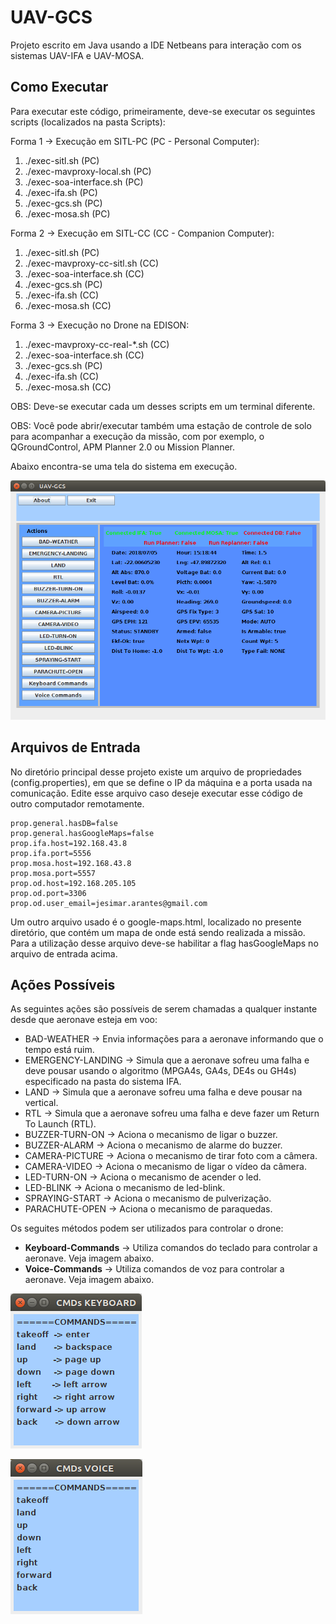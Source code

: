 # UAV-GCS

Projeto escrito em Java usando a IDE Netbeans para interação com os sistemas UAV-IFA e UAV-MOSA.

## Como Executar

Para executar este código, primeiramente, deve-se executar os seguintes scripts (localizados na pasta Scripts):

Forma 1 -> Execução em SITL-PC (PC - Personal Computer):

1. ./exec-sitl.sh                  (PC)
2. ./exec-mavproxy-local.sh        (PC)
3. ./exec-soa-interface.sh         (PC)
4. ./exec-ifa.sh                   (PC)
5. ./exec-gcs.sh                   (PC)
6. ./exec-mosa.sh                  (PC)

Forma 2 -> Execução em SITL-CC (CC - Companion Computer):

1. ./exec-sitl.sh                  (PC)
2. ./exec-mavproxy-cc-sitl.sh      (CC)
3. ./exec-soa-interface.sh         (CC)
4. ./exec-gcs.sh                   (PC)
5. ./exec-ifa.sh                   (CC)
6. ./exec-mosa.sh                  (CC)

Forma 3 -> Execução no Drone na EDISON:

1. ./exec-mavproxy-cc-real-*.sh    (CC)
2. ./exec-soa-interface.sh         (CC)
3. ./exec-gcs.sh                   (PC)
4. ./exec-ifa.sh                   (CC)
5. ./exec-mosa.sh                  (CC)

OBS: Deve-se executar cada um desses scripts em um terminal diferente.

OBS: Você pode abrir/executar também uma estação de controle de solo para acompanhar a execução da missão, com por exemplo, o QGroundControl, APM Planner 2.0 ou Mission Planner.

Abaixo encontra-se uma tela do sistema em execução.

![](./Figures/uav-gcs.png)

## Arquivos de Entrada

No diretório principal desse projeto existe um arquivo de propriedades (config.properties), em que se define o IP da máquina e a porta usada na comunicação.
Edite esse arquivo caso deseje executar esse código de outro computador remotamente.

```
prop.general.hasDB=false
prop.general.hasGoogleMaps=false
prop.ifa.host=192.168.43.8
prop.ifa.port=5556
prop.mosa.host=192.168.43.8
prop.mosa.port=5557
prop.od.host=192.168.205.105
prop.od.port=3306
prop.od.user_email=jesimar.arantes@gmail.com
```

Um outro arquivo usado é o google-maps.html, localizado no presente diretório, que contém um mapa de onde está sendo realizada a missão. 
Para a utilização desse arquivo deve-se habilitar a flag hasGoogleMaps no arquivo de entrada acima.

## Ações Possíveis

As seguintes ações são possíveis de serem chamadas a qualquer instante desde que aeronave esteja em voo:

* BAD-WEATHER -> Envia informações para a aeronave informando que o tempo está ruim.
* EMERGENCY-LANDING -> Simula que a aeronave sofreu uma falha e deve pousar usando o algoritmo (MPGA4s, GA4s, DE4s ou GH4s) especificado na pasta do sistema IFA.
* LAND -> Simula que a aeronave sofreu uma falha e deve pousar na vertical.
* RTL -> Simula que a aeronave sofreu uma falha e deve fazer um Return To Launch (RTL).
* BUZZER-TURN-ON -> Aciona o mecanismo de ligar o buzzer.
* BUZZER-ALARM -> Aciona o mecanismo de alarme do buzzer.
* CAMERA-PICTURE -> Aciona o mecanismo de tirar foto com a câmera.
* CAMERA-VIDEO -> Aciona o mecanismo de ligar o vídeo da câmera.
* LED-TURN-ON -> Aciona o mecanismo de acender o led.
* LED-BLINK -> Aciona o mecanismo de led-blink.
* SPRAYING-START -> Aciona o mecanismo de pulverização.
* PARACHUTE-OPEN -> Aciona o mecanismo de paraquedas.

Os seguites métodos podem ser utilizados para controlar o drone:

* **Keyboard-Commands** -> Utiliza comandos do teclado para controlar a aeronave. Veja imagem abaixo.
* **Voice-Commands** -> Utiliza comandos de voz para controlar a aeronave. Veja imagem abaixo.

![](./Figures/keyboard-commands.png)

![](./Figures/voice-commands.png)

